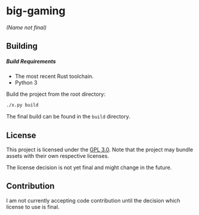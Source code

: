 # big-gaming
*(Name not final)*

## Building

##### Build Requirements

- The most recent Rust toolchain.
- Python 3

Build the project from the root directory:
```sh
./x.py build
```

The final build can be found in the `build` directory.

## License

This project is licensed under the [GPL 3.0](https://github.com/MrGunflame/big-gaming/blob/master/LICENSE).
Note that the project may bundle assets with their own respective licenses.

The license decision is not yet final and might change in the future.

## Contribution

I am not currently accepting code contribution until the decision which license to use is final.
